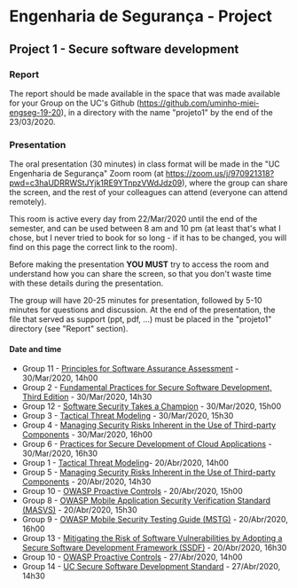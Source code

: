 # Engenharia de Segurança - Project

## Project 1 - Secure software development

### Report

The report should be made available in the space that was made available for your Group on the UC's Github (https://github.com/uminho-miei-engseg-19-20), in a directory with the name "projeto1" by the end of the 23/03/2020.


### Presentation

The oral presentation (30 minutes) in class format will be made in the "UC Engenharia de Segurança" Zoom room (at https://zoom.us/j/970921318?pwd=c3haUDRRWStJYjk1RE9YTnpzVWdJdz09), where the group can share the screen, and the rest of your colleagues can attend (everyone can attend remotely).

This room is active every day from 22/Mar/2020 until the end of the semester, and can be used between 8 am and 10 pm (at least that's what I chose, but I never tried to book for so long - if it has to be changed, you will find on this page the correct link to the room).

Before making the presentation **YOU MUST** try to access the room and understand how you can share the screen, so that you don't waste time with these details during the presentation.


The group will have 20-25 minutes for presentation, followed by 5-10 minutes for questions and discussion. At the end of the presentation, the file that served as support (ppt, pdf, ...) must be placed in the "projeto1" directory (see "Report" section).


#### Date and time

+ Group 11 - [Principles for Software Assurance Assessment](https://safecode.org/wp-content/uploads/2015/11/SAFECode_Principles_for_Software_Assurance_Assessment.pdf) - 30/Mar/2020, 14h00
+ Group 2 - [Fundamental Practices for Secure Software Development, Third Edition](https://safecode.org/wp-content/uploads/2018/03/SAFECode_Fundamental_Practices_for_Secure_Software_Development_March_2018.pdf) - 30/Mar/2020, 14h30
+ Group 12 - [Software Security Takes a Champion](https://safecode.org/wp-content/uploads/2019/02/Security-Champions-2019-.pdf) - 30/Mar/2020, 15h00
+ Group 3 - [Tactical Threat Modeling](https://safecode.org/wp-content/uploads/2017/05/SAFECode_TM_Whitepaper.pdf) - 30/Mar/2020, 15h30
+ Group 4 - [Managing Security Risks Inherent in the Use of Third-party Components](https://safecode.org/wp-content/uploads/2017/05/SAFECode_TPC_Whitepaper.pdf) - 30/Mar/2020, 16h00
+ Group 6 - [Practices for Secure Development of Cloud Applications](https://safecode.org/wp-content/uploads/2018/01/SAFECode_CSA_Cloud_Final1213.pdf) - 30/Mar/2020, 16h30
+ Group 1 - [Tactical Threat Modeling](https://safecode.org/wp-content/uploads/2017/05/SAFECode_TM_Whitepaper.pdf)- 20/Abr/2020, 14h00
+ Group 5 - [Managing Security Risks Inherent in the Use of Third-party Components](https://safecode.org/wp-content/uploads/2017/05/SAFECode_TPC_Whitepaper.pdf) - 20/Abr/2020, 14h30
+ Group 10 - [OWASP Proactive Controls](https://github.com/OWASP/CheatSheetSeries/blob/master/IndexProactiveControls.md) - 20/Abr/2020, 15h00
+ Group 8 - [OWASP Mobile Application Security Verification Standard (MASVS)](https://mobile-security.gitbook.io/masvs/) - 20/Abr/2020, 15h30
+ Group 9 - [OWASP Mobile Security Testing Guide (MSTG)](https://owasp.org/www-project-mobile-security-testing-guide/) - 20/Abr/2020, 16h00
+ Group 13 - [Mitigating the Risk of Software Vulnerabilities by Adopting a Secure Software Development Framework (SSDF)](https://csrc.nist.gov/CSRC/media/Publications/white-paper/2019/06/07/mitigating-risk-of-software-vulnerabilities-with-ssdf/draft/documents/ssdf-for-mitigating-risk-of-software-vulns-draft.pdf) - 20/Abr/2020, 16h30
+ Group 10 - [OWASP Proactive Controls](https://github.com/OWASP/CheatSheetSeries/blob/master/IndexProactiveControls.md) - 27/Abr/2020, 14h00
+ Group 14 - [UC Secure Software Development Standard](https://security.ucop.edu/files/documents/policies/secure-software-development-standard.pdf) - 27/Abr/2020, 14h30

